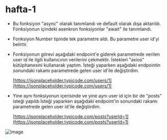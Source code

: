 # hafta-1
 
*  Bu fonksiyon "async" olarak tanımlandı ve default olarak dışa aktarıldı. Fonksiyonun içindeki asenkron fonksiyonlar "await" ile tanımlandı.
*  Fonksiyon Number tipinde tek parametre aldı. Bu parametre user id'yi belirtir.
*  Fonksiyonun görevi aşağıdaki endpoint'e giderek parametrede verilen user id ile ilgili kullanıcının verilerini çekmektir. İstekleri "axios" kütüphanesini kullanarak yaptım. İsteği yaparken aşağıdaki endpointin sonundaki rakamı parametrede gelen user id'ile değiştirdim.

	 [https://jsonplaceholder.typicode.com/users/1](https://jsonplaceholder.typicode.com/users/1)

*  Yine aynı fonksiyonun içerisinde ve yine aynı user id için bir de "posts" isteği yapıldı.İsteği yaparken aşağıdaki endpoint'in sonundaki rakamı parametrede gelen user id'ile değiştirdim.

	[https://jsonplaceholder.typicode.com/posts?userId=1](https://jsonplaceholder.typicode.com/posts?userId=1)

![image](https://user-images.githubusercontent.com/56775168/229290288-805137e0-8beb-4141-84d2-ebf081586f70.png)
